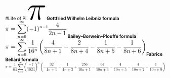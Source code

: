 #Life of Pi
![](./pi.png)
**Gottfried Wilhelm Leibniz formula**
![](./L.png) 
**Bailey–Borwein–Plouffe formula**
![](./BBP.png) 
**Fabrice Bellard formula**
![](./FB.png) 